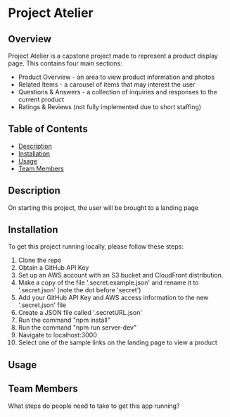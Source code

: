 # Project Atelier
## Overview
Project Atelier is a capstone project made to represent a product display page. This contains four main sections:
* Product Overview - an area to view product information and photos
* Related Items - a carousel of items that may interest the user
* Questions & Answers - a collection of inquiries and responses to the current product
* Ratings & Reviews (not fully implemented due to short staffing)

## Table of Contents
* [Description](##Description)
* [Installation](##Installation)
* [Usage](##Usage)
* [Team Members](##Team-Members)

## Description
On starting this project, the user will be brought to a landing page

## Installation
To get this project running locally, please follow these steps:
1) Clone the repo
2) Obtain a GitHub API Key
3) Set up an AWS account with an S3 bucket and CloudFront distribution.
4) Make a copy of the file '.secret.example.json' and rename it to '.secret.json' (note the dot before 'secret')
5) Add your GitHub API Key and AWS access information to the new '.secret.json' file
6) Create a JSON file called '.secretURL.json'
7) Run the command "npm install"
8) Run the command "npm run server-dev"
9) Navigate to localhost:3000
10) Select one of the sample links on the landing page to view a product
## Usage

## Team Members

What steps do people need to take to get this app running?

